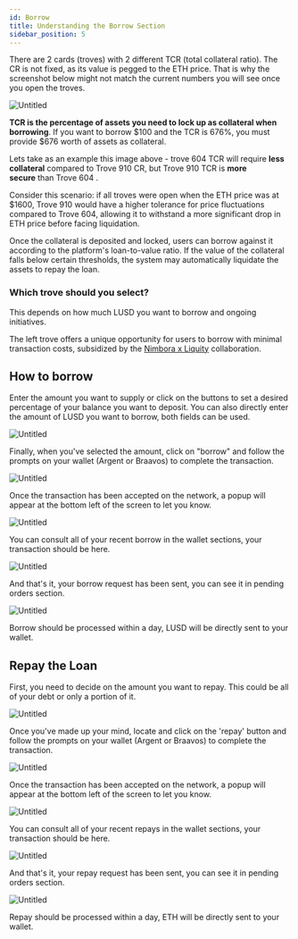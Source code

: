 ```yaml
---
id: Borrow
title: Understanding the Borrow Section
sidebar_position: 5
---
```


There are 2 cards (troves) with 2 different TCR (total collateral ratio). The CR is not fixed, as its value is pegged to the ETH price. That is why the screenshot below might not match the current numbers you will see once you open the troves.

![Untitled](https://i.imgur.com/ERJ3ast.png)

**TCR is the percentage of assets you need to lock up as collateral when borrowing**. If you want to borrow $100 and the TCR is 676%, you must provide $676 worth of assets as collateral.

Lets take as an example this image above - trove 604 TCR will require **less collateral** compared to Trove 910 CR, but Trove 910 TCR is **more secure** than Trove 604 .

Consider this scenario: if all troves were open when the ETH price was at $1600, Trove 910 would have a higher tolerance for price fluctuations compared to Trove 604, allowing it to withstand a more significant drop in ETH price before facing liquidation.

Once the collateral is deposited and locked, users can borrow against it according to the platform's loan-to-value ratio. If the value of the collateral falls below certain thresholds, the system may automatically liquidate the assets to repay the loan.

### **Which trove should you select?**[](https://docs-test.nimbora.io/docs/concepts/guide/borrow#which-trove-should-you-select)

This depends on how much LUSD you want to borrow and ongoing initiatives.

The left trove offers a unique opportunity for users to borrow with minimal transaction costs, subsidized by the [Nimbora x Liquity](https://medium.com/@Nimbora/defi-spring-just-got-better-earn-strk-with-nimbora-x-liquity-d7e881f22c38) collaboration.

## How to borrow[](https://docs-test.nimbora.io/docs/concepts/guide/borrow#how-to-borrow)

Enter the amount you want to supply or click on the buttons to set a desired percentage of your balance you want to deposit. You can also directly enter the amount of LUSD you want to borrow, both fields can be used.

![Untitled](https://docs-test.nimbora.io/assets/images/hborrow-1941d97f77696569971cb08fc3ac7710.png)

Finally, when you've selected the amount, click on "borrow" and follow the prompts on your wallet (Argent or Braavos) to complete the transaction.

![Untitled](https://docs-test.nimbora.io/assets/images/rborrow-a34119612f02aab6231de2d92ce54db7.png)

Once the transaction has been accepted on the network, a popup will appear at the bottom left of the screen to let you know.

![Untitled](https://docs-test.nimbora.io/assets/images/fborrow-5b8541fc949d92743e9d4b401873e954.png)

You can consult all of your recent borrow in the wallet sections, your transaction should be here.

![Untitled](https://docs-test.nimbora.io/assets/images/cborrow-ff7c3058e6326d535fd19f82dfc1f8be.png)

And that's it, your borrow request has been sent, you can see it in pending orders section.

![Untitled](https://docs-test.nimbora.io/assets/images/pborrow-543450737916637591f9a691a798ac38.png)

Borrow should be processed within a day, LUSD will be directly sent to your wallet.

## Repay the Loan[](https://docs-test.nimbora.io/docs/concepts/guide/borrow#repay-the-loan)

First, you need to decide on the amount you want to repay. This could be all of your debt or only a portion of it.

![Untitled](https://docs-test.nimbora.io/assets/images/hrepay-6c2c7a69869035fa0d7c8dfc4e79b3ed.png)

Once you've made up your mind, locate and click on the 'repay' button and follow the prompts on your wallet (Argent or Braavos) to complete the transaction.

![Untitled](https://docs-test.nimbora.io/assets/images/rrepay-c26914c7978772ff7950488c4b5a257c.png)

Once the transaction has been accepted on the network, a popup will appear at the bottom left of the screen to let you know.

![Untitled](https://docs-test.nimbora.io/assets/images/rrepay-c26914c7978772ff7950488c4b5a257c.png)

You can consult all of your recent repays in the wallet sections, your transaction should be here.

![Untitled](https://docs-test.nimbora.io/assets/images/crepay-7f66882a9d5d21530962e6455fdfde79.png)

And that's it, your repay request has been sent, you can see it in pending orders section.

![Untitled](https://docs-test.nimbora.io/assets/images/prepay-30a8f9e62c1eaef021cea60d3203a750.png)

Repay should be processed within a day, ETH will be directly sent to your wallet.